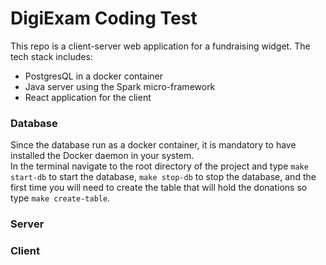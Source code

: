 # DigiExam Coding Test

This repo is a client-server web application for a fundraising widget. The tech stack includes:
<ul>
    <li>PostgresQL in a docker container</li>
    <li>Java server using the Spark micro-framework</li>
    <li>React application for the client</li>
</ul>

### Database
Since the database run as a docker container, it is mandatory to have installed the Docker daemon in your system.  
In the terminal navigate to the root directory of the project and type ``make start-db`` to start the database, 
`make stop-db` to stop the database, and the first time you will need to create the table that will hold the 
donations so type `make create-table`.

### Server


### Client